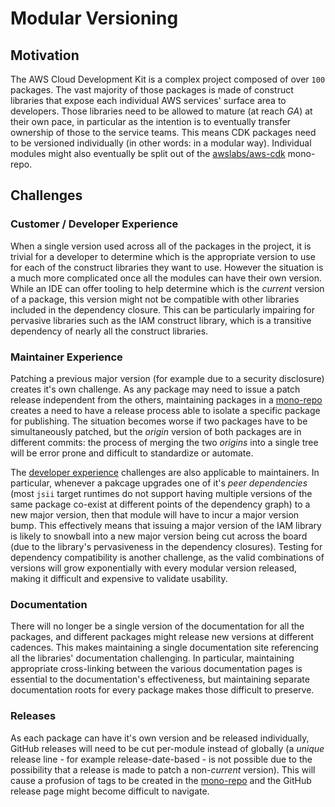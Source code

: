 # Modular Versioning
## Motivation
The AWS Cloud Development Kit is a complex project composed of over `100` packages. The vast
majority of those packages is made of construct libraries that expose each individual AWS services'
surface area to developers. Those libraries need to be allowed to mature (at reach *GA*) at their
own pace, in particular as the intention is to eventually transfer ownership of those to the service
teams. This means CDK packages need to be versioned individually (in other words: in a modular way).
Individual modules might also eventually be split out of the [awslabs/aws-cdk] mono-repo.

## Challenges
### Customer / Developer Experience
When a single version used across all of the packages in the project, it is trivial for a developer
to determine which is the appropriate version to use for each of the construct libraries they want
to use. However the situation is a much more complicated once all the modules can have their own
version. While an IDE can offer tooling to help determine which is the *current* version of a
package, this version might not be compatible with other libraries included in the dependency
closure. This can be particularly impairing for pervasive libraries such as the IAM construct
library, which is a transitive dependency of nearly all the construct libraries.

### Maintainer Experience
Patching a previous major version (for example due to a security disclosure) creates it's own
challenge. As any package may need to issue a patch release independent from the others, maintaining
packages in a [mono-repo][awslabs/aws-cdk] creates a need to have a release process able to isolate
a specific package for publishing. The situation becomes worse if two packages have to be
simultaneously patched, but the *origin* version of both packages are in different commits: the
process of merging the two *origins* into a single tree will be error prone and difficult to
standardize or automate.

The [developer experience](#customer-developer-experience) challenges are also applicable to
maintainers. In particular, whenever a pakcage upgrades one of it's *peer dependencies* (most `jsii`
target runtimes do not support having multiple versions of the same package co-exist at different
points of the dependency graph) to a new major version, then that module will have to incur a major
version bump. This effectively means that issuing a major version of the IAM library is likely to
snowball into a new major version being cut across the board (due to the library's pervasiveness in
the dependency closures). Testing for dependency compatibility is another challenge, as the valid
combinations of versions will grow exponentially with every modular version released, making it
difficult and expensive to validate usability.

### Documentation
There will no longer be a single version of the documentation for all the packages, and different
packages might release new versions at different cadences. This makes maintaining a single
documentation site referencing all the libraries' documentation challenging. In particular,
maintaining appropriate cross-linking between the various documentation pages is essential to the
documentation's effectiveness, but maintaining separate documentation roots for every package makes
those difficult to preserve.

### Releases
As each package can have it's own version and be released individually, GitHub releases will need to
be cut per-module instead of globally (a *unique* release line - for example release-date-based - is
not possible due to the possibility that a release is made to patch a non-*current* version). This
will cause a profusion of tags to be created in the [mono-repo][awslabs/aws-cdk] and the GitHub
release page might become difficult to navigate.

<!-- References: -->
[awslabs/aws-cdk]: https://github.com/awslabs/aws-cdk
